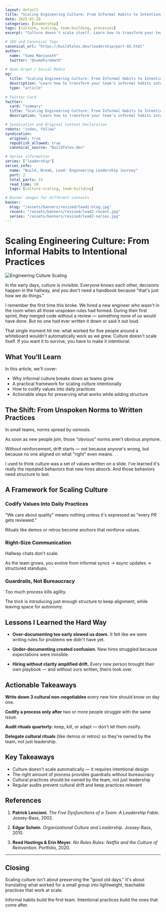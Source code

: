 ```yaml
---
layout: default
title: "Scaling Engineering Culture: From Informal Habits to Intentional Practices"
date: 2025-01-28
categories: [leadership]
tags: [culture, scaling, team-building, processes]
excerpt: "Culture doesn't scale itself. Learn how to transform your team's informal habits into intentional practices that survive growth."

# SEO and Canonical Tags
canonical_url: "https://buildtales.dev/leadership/part-02.html"
author:
  name: "Suma Manjunath"
  twitter: "@sumahiremath"
  
# Open Graph / Social Media
og:
  title: "Scaling Engineering Culture: From Informal Habits to Intentional Practices"
  description: "Learn how to transform your team's informal habits into intentional practices that survive growth. Practical frameworks for scaling engineering culture."
  type: "article"
  
# Twitter Card
twitter:
  card: "summary"
  title: "Scaling Engineering Culture: From Informal Habits to Intentional Practices"
  description: "Learn how to transform your team's informal habits into intentional practices that survive growth. Practical frameworks for scaling engineering culture."

# Syndication and Original Content Declaration
robots: "index, follow"
syndication:
  original: true
  republish_allowed: true
  canonical_source: "BuildTales.dev"

# Series information
series: ["leadership"]
series_info:
  name: "Build, Break, Lead: Engineering Leadership Journey"
  part: 2
  total_parts: 13
  read_time: 10
  tags: [culture-scaling, team-building]

# Banner images for different contexts
banner:
  blog: "/assets/banners/resized/lead2-blog.jpg"
  recent: "/assets/banners/resized/lead2-recent.jpg"
  series: "/assets/banners/resized/lead2-series.jpg"
---
```




# Scaling Engineering Culture: From Informal Habits to Intentional Practices

![Engineering Culture Scaling](/assets/banners/resized/lead2-blog.jpg)

In the early days, culture is invisible. Everyone knows each other, decisions happen in the hallway, and you don't need a handbook because "that's just how we do things."

I remember the first time this broke. We hired a new engineer who wasn't in the room when all those unspoken rules had formed. During their first sprint, they merged code without a review — something none of us would have done. But no one had ever written it down or said it out loud.

That single moment hit me: what worked for five people around a whiteboard wouldn't automatically work as we grew. Culture doesn't scale itself. If you want it to survive, you have to make it intentional.

## What You'll Learn

In this article, we'll cover:
- Why informal culture breaks down as teams grow
- A practical framework for scaling culture intentionally
- How to codify values into daily practices
- Actionable steps for preserving what works while adding structure

## The Shift: From Unspoken Norms to Written Practices

In small teams, norms spread by osmosis.

As soon as new people join, those "obvious" norms aren't obvious anymore.

Without reinforcement, drift starts — not because anyone's wrong, but because no one aligned on what "right" even means.

I used to think culture was a set of values written on a slide. I've learned it's really the repeated behaviors that new hires absorb. And those behaviors need structure to last.

## A Framework for Scaling Culture

### Codify Values Into Daily Practices

"We care about quality" means nothing unless it's expressed as "every PR gets reviewed."

Rituals like demos or retros become anchors that reinforce values.

### Right-Size Communication

Hallway chats don't scale.

As the team grows, you evolve from informal syncs → async updates → structured standups.

### Guardrails, Not Bureaucracy

Too much process kills agility.

The trick is introducing just enough structure to keep alignment, while leaving space for autonomy.

## Lessons I Learned the Hard Way

- **Over-documenting too early slowed us down.** It felt like we were writing rules for problems we didn't have yet.

- **Under-documenting created confusion.** New hires struggled because expectations were invisible.

- **Hiring without clarity amplified drift.** Every new person brought their own playbook — and without ours written, theirs took over.

## Actionable Takeaways

**Write down 3 cultural non-negotiables** every new hire should know on day one.

**Codify a process only after** two or more people struggle with the same issue.

**Audit rituals quarterly:** keep, kill, or adapt — don't let them ossify.

**Delegate cultural rituals** (like demos or retros) so they're owned by the team, not just leadership.

## Key Takeaways

- Culture doesn't scale automatically — it requires intentional design
- The right amount of process provides guardrails without bureaucracy
- Cultural practices should be owned by the team, not just leadership
- Regular audits prevent cultural drift and keep practices relevant

## References

1. **Patrick Lencioni**. *The Five Dysfunctions of a Team: A Leadership Fable*. Jossey-Bass, 2002.

2. **Edgar Schein**. *Organizational Culture and Leadership*. Jossey-Bass, 2010.

3. **Reed Hastings & Erin Meyer**. *No Rules Rules: Netflix and the Culture of Reinvention*. Portfolio, 2020.

---

## Closing

Scaling culture isn't about preserving the "good old days." It's about translating what worked for a small group into lightweight, teachable practices that work at scale.

Informal habits build the first team. Intentional practices build the ones that come after.
